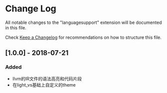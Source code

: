 
# Change Log
All notable changes to the "languagesupport" extension will be documented in this file.

Check [Keep a Changelog](http://keepachangelog.com/) for recommendations on how to structure this file.

## [1.0.0] - 2018-07-21
### Added
- llvm的IR文件的语法高亮和代码片段
- 在light_vs基础上自定义的theme